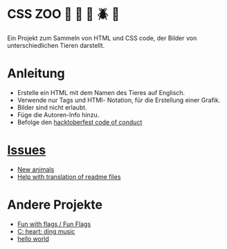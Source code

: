 # CSS ZOO :pig: :frog: :bee: :beetle: :lion:

Ein Projekt zum Sammeln von HTML und CSS code, der Bilder von unterschiedlichen Tieren darstellt. 

# Anleitung

+ Erstelle ein HTML mit dem Namen des Tieres auf Englisch.
+ Verwende nur Tags und HTMl- Notation, für die Erstellung einer Grafik.
+ Bilder sind nicht erlaubt.
+ Füge die Autoren-Info hinzu.
+ Befolge den [hacktoberfest code of conduct](https://docs.google.com/document/d/1gFKOhyUqMZzrZcbq8A_TpO5x9J9HK6agv70awCH8pyI/edit)

# [Issues](https://github.com/xaca/css_zoo/issues)

+ [New animals](https://github.com/xaca/css_zoo/issues/2)
+ [Help with translation of readme files](https://github.com/xaca/css_zoo/issues/1) 

# Andere Projekte

+ [Fun with flags / Fun Flags](https://github.com/xaca/game_banderas)
+ [C: heart: ding music](https://github.com/xaca/coding-music)
+ [hello world](https://github.com/xaca/holamundo.co) 
